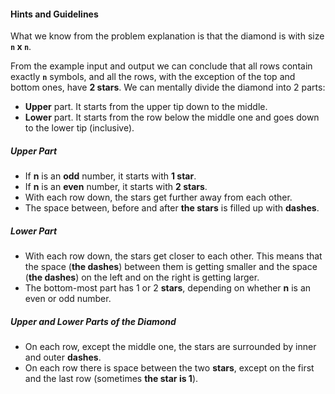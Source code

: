 #### Hints and Guidelines

What we know from the problem explanation is that the diamond is with size **`n` x `n`**.

From the example input and output we can conclude that all rows contain exactly **`n`** symbols, and all the rows, with the exception of the top and bottom ones, have **2 stars**. We can mentally divide the diamond into 2 parts:
* **Upper** part. It starts from the upper tip down to the middle.
* **Lower** part. It starts from the row below the middle one and goes down to the lower tip (inclusive).

##### Upper Part
* If **n** is an **odd** number, it starts with **1 star**.
* If **n** is an **even** number, it starts with **2 stars**.
* With each row down, the stars get further away from each other.
* The space between, before and after **the stars** is filled up with **dashes**.

##### Lower Part
* With each row down, the stars get closer to each other. This means that the space (**the dashes**) between them is getting smaller and the space (**the dashes**) on the left and on the right is getting larger.
* The bottom-most part has 1 or 2 **stars**, depending on whether **n** is an even or odd number.

##### Upper and Lower Parts of the Diamond
* On each row, except the middle one, the stars are surrounded by inner and outer **dashes**.
* On each row there is space between the two **stars**, except on the first and the last row (sometimes **the star is 1**).
